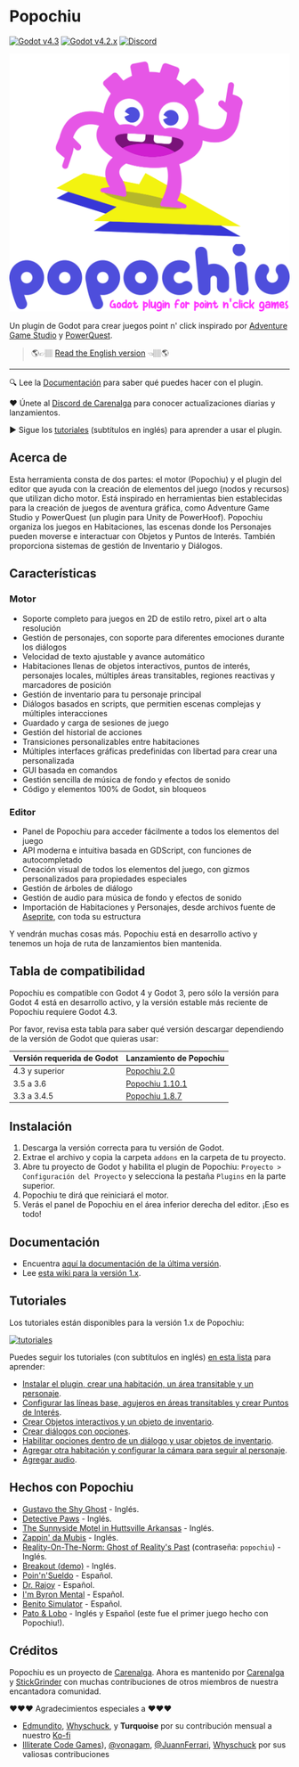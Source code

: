 # Popochiu

[![Godot v4.3](https://img.shields.io/badge/Godot-4.3-blue)](https://godotengine.org/download/archive/4.3-stable/) [![Godot v4.2.x](https://img.shields.io/badge/Godot-4.2.x-blue)](https://godotengine.org/download/archive/4.2.2-stable/) [![Discord](https://img.shields.io/discord/1128222869898416182?label=Discord&logo=discord&logoColor=ffffff&labelColor=5865F2&color=5865F2)](https://discord.gg/Frv8C9Ters)

![Imagen de portada](home_banner.png "Popochiu")

Un plugin de Godot para crear juegos point n' click inspirado por [Adventure Game Studio](https://www.adventuregamestudio.co.uk/) y [PowerQuest](https://powerhoof.itch.io/powerquest).

> 🌎👉🏽 [Read the English version](./README.md) 👈🏽🌎

---

🔍 Lee la [Documentación](https://carenalgas.github.io/popochiu/) para saber qué puedes hacer con el plugin.

❤️ Únete al [Discord de Carenalga](https://discord.gg/Frv8C9Ters) para conocer actualizaciones diarias y lanzamientos.

▶️ Sigue los [tutoriales](https://www.youtube.com/playlist?list=PLH0IOYEunrBDz6h4G3vujEmQUZs8vLjz8) (subtítulos en inglés) para aprender a usar el plugin.

## Acerca de

Esta herramienta consta de dos partes: el motor (Popochiu) y el plugin del editor que ayuda con la creación de elementos del juego (nodos y recursos) que utilizan dicho motor. Está inspirado en herramientas bien establecidas para la creación de juegos de aventura gráfica, como Adventure Game Studio y PowerQuest (un plugin para Unity de PowerHoof). Popochiu organiza los juegos en Habitaciones, las escenas donde los Personajes pueden moverse e interactuar con Objetos y Puntos de Interés. También proporciona sistemas de gestión de Inventario y Diálogos.

## Características

### Motor

* Soporte completo para juegos en 2D de estilo retro, pixel art o alta resolución
* Gestión de personajes, con soporte para diferentes emociones durante los diálogos
* Velocidad de texto ajustable y avance automático
* Habitaciones llenas de objetos interactivos, puntos de interés, personajes locales, múltiples áreas transitables, regiones reactivas y marcadores de posición
* Gestión de inventario para tu personaje principal
* Diálogos basados en scripts, que permitien escenas complejas y múltiples interacciones
* Guardado y carga de sesiones de juego
* Gestión del historial de acciones
* Transiciones personalizables entre habitaciones
* Múltiples interfaces gráficas predefinidas con libertad para crear una personalizada
* GUI basada en comandos
* Gestión sencilla de música de fondo y efectos de sonido
* Código y elementos 100% de Godot, sin bloqueos

### Editor

* Panel de Popochiu para acceder fácilmente a todos los elementos del juego
* API moderna e intuitiva basada en GDScript, con funciones de autocompletado
* Creación visual de todos los elementos del juego, con gizmos personalizados para propiedades especiales
* Gestión de árboles de diálogo
* Gestión de audio para música de fondo y efectos de sonido
* Importación de Habitaciones y Personajes, desde archivos fuente de [Aseprite](https://www.aseprite.org/), con toda su estructura

Y vendrán muchas cosas más. Popochiu está en desarrollo activo y tenemos un hoja de ruta de lanzamientos bien mantenida.

## Tabla de compatibilidad

Popochiu es compatible con Godot 4 y Godot 3, pero sólo la versión para Godot 4 está en desarrollo activo, y la versión estable más reciente de Popochiu requiere Godot 4.3.

Por favor, revisa esta tabla para saber qué versión descargar dependiendo de la versión de Godot que quieras usar:

| Versión requerida de Godot | Lanzamiento de Popochiu |
|---|---|
| 4.3 y superior | [Popochiu 2.0](https://github.com/carenalgas/popochiu/releases/download/v2.0/popochiu-v2.0.0.zip) |
| 3.5 a 3.6 | [Popochiu 1.10.1](https://github.com/carenalgas/popochiu/releases/download/v1.10.1/popochiu-v1.10.1.zip) |
| 3.3 a 3.4.5 | [Popochiu 1.8.7](https://github.com/carenalgas/popochiu/releases/download/v1.8.7/popochiu-v1.8.7.zip) |

## Instalación

1. Descarga la versión correcta para tu versión de Godot.
2. Extrae el archivo y copia la carpeta `addons` en la carpeta de tu proyecto.
3. Abre tu proyecto de Godot y habilita el plugin de Popochiu: `Proyecto > Configuración del Proyecto` y selecciona la pestaña `Plugins` en la parte superior.
4. Popochiu te dirá que reiniciará el motor.
5. Verás el panel de Popochiu en el área inferior derecha del editor. ¡Eso es todo!

## Documentación

* Encuentra [aquí la documentación de la última versión](https://carenalgas.github.io/popochiu/).
* Lee [esta wiki para la versión 1.x](https://github.com/carenalgas/popochiu/wiki).

## Tutoriales

Los tutoriales están disponibles para la versión 1.x de Popochiu:

[![tutoriales](https://github.com/carenalgas/popochiu/wiki/images/popochiu_tutorials_button-en.png "Tutorial en Video")](https://www.youtube.com/playlist?list=PLH0IOYEunrBDz6h4G3vujEmQUZs8vLjz8)

Puedes seguir los tutoriales (con subtítulos en inglés) [en esta lista](https://www.youtube.com/playlist?list=PLH0IOYEunrBDz6h4G3vujEmQUZs8vLjz8) para aprender:

* [Instalar el plugin, crear una habitación, un área transitable y un personaje](https://youtu.be/-N62S1DHbcs).
* [Configurar las líneas base, agujeros en áreas transitables y crear Puntos de Interés](https://youtu.be/5RbqbG3_0ak).
* [Crear Objetos interactivos y un objeto de inventario](https://youtu.be/_an0YF3Bd50).
* [Crear diálogos con opciones](https://youtu.be/Aql4wh2itF4).
* [Habilitar opciones dentro de un diálogo y usar objetos de inventario](https://youtu.be/Ad_YBG-_wYE).
* [Agregar otra habitación y configurar la cámara para seguir al personaje](https://youtu.be/YFEZaSty3aw).
* [Agregar audio](https://youtu.be/VF7V6BJmQVQ).

## Hechos con Popochiu

* [Gustavo the Shy Ghost](https://lexibobble.itch.io/gustavo-the-shy-ghost-project) - Inglés.
* [Detective Paws](https://benjatk.itch.io/detective-paws) - Inglés.
* [The Sunnyside Motel in Huttsville Arkansas](https://fgaha56.itch.io/the-sunnyside-motel-in-huttsville-arkansas) - Inglés.
* [Zappin' da Mubis](https://carenalga.itch.io/zappin-da-mubis) - Inglés.
* [Reality-On-The-Norm: Ghost of Reality's Past](https://edmundito.itch.io/ron-ghost) (contraseña: `popochiu`) - Inglés.
* [Breakout (demo)](https://rockyrococo.itch.io/breakout-demo) - Inglés.
* [Poin'n'Sueldo](https://matata-exe.itch.io/pointnsueldo) - Español.
* [Dr. Rajoy](https://guldann.itch.io/dr-rajoy) - Español.
* [I'm Byron Mental](https://leocantus23.itch.io/im-byron-mental-colombia) - Español.
* [Benito Simulator](https://panconqueso94.itch.io/benito-simulator) - Español.
* [Pato & Lobo](https://perroviejo.itch.io/patolobo) - Inglés y Español (este fue el primer juego hecho con Popochiu!).

## Créditos

Popochiu es un proyecto de [Carenalga](https://carenalga.itch.io).
Ahora es mantenido por [Carenalga](https://carenalga.itch.io) y [StickGrinder](https://twitter.com/StickGrinder) con muchas contribuciones de otros miembros de nuestra encantadora comunidad.

:heart::heart::heart: Agradecimientos especiales a :heart::heart::heart:

* [Edmundito](https://github.com/edmundito), [Whyschuck](https://github.com/Whyshchuck), y **Turquoise** por su contribución mensual a nuestro [Ko-fi](https://ko-fi.com/carenalga)
* [Illiterate Code Games](https://illiteratecodegames.itch.io)), [@vonagam](https://github.com/vonagam), [@JuannFerrari](https://github.com/JuannFerrari), [Whyschuck](https://github.com/Whyshchuck) por sus valiosas contribuciones

